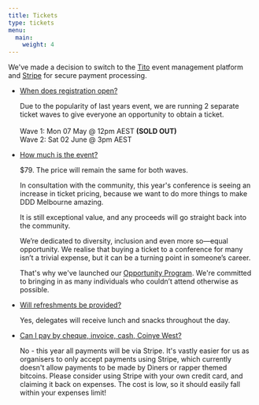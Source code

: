 ```yaml
---
title: Tickets
type: tickets
menu:
  main:
    weight: 4
---
```

We've made a decision to switch to the [Tito](https://ti.to) event management platform and [Stripe](https://www.stripe.com) for secure payment processing.

<ul class="accordion">
  <li>
    <a class="toggleAccordion" href="javascript:void(0);">When does registration open?</a>
    <div class="inner">
      <p>Due to the popularity of last years event, we are running 2 separate ticket waves to give everyone an opportunity to obtain a ticket.<br/><br />
      Wave 1: Mon 07 May @ 12pm AEST <strong>(SOLD OUT)</strong><br/>
      Wave 2: Sat 02 June @ 3pm AEST</p>
    </div>
  </li>
  <li>
    <a class="toggleAccordion" href="javascript:void(0);">How much is the event?</a>
    <div class="inner">
      <p>$79. The price will remain the same for both waves.</p>
      <p>In consultation with the community, this year's conference is seeing an increase in ticket pricing, because we want to do more things to make DDD Melbourne amazing.</p>
      <p>It is still exceptional value, and any proceeds will go straight back into the community.</p>
      <p>We’re dedicated to diversity, inclusion and even more so—equal opportunity. We realise that buying a ticket to a conference for many isn’t a trivial expense, but it can be a turning point in someone’s career.</p>
      <p>That's why we've launched our <a href="/opportunity-program">Opportunity Program</a>. We're committed to bringing in as many individuals who couldn’t attend otherwise as possible.
      </p>
    </div>
  </li>
  <li>
    <a class="toggleAccordion" href="javascript:void(0);">Will refreshments be provided?</a>
    <div class="inner">
      <p>Yes, delegates will receive lunch and snacks throughout the day.</p>
    </div>
 </li>
  <li>
    <a class="toggleAccordion" href="javascript:void(0);">Can I pay by cheque, invoice, cash, Coinye West?</a>
    <div class="inner">
      <p>No - this year all payments will be via Stripe. It's vastly easier for us as organisers to only accept payments using Stripe, which currently doesn't allow payments to be made by Diners or rapper themed bitcoins. Please consider using Stripe with your own credit card, and claiming it back on expenses. The cost is low, so it should easily fall within your expenses limit!</p>
    </div>
  </li>
</ul>
